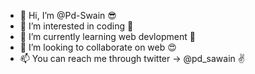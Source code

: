 - 👋 Hi, I’m @Pd-Swain 😎
- 👀 I’m interested in coding 🤩
- 🌱 I’m currently learning web devlopment 🤗
- 💞️ I’m looking to collaborate on web 😍
- 📫 You can reach me through twitter -> @pd_sawain ✌️

<!---
Pd-Swain/Pd-Swain is a ✨ special ✨ repository because its `README.md` (this file) appears on your GitHub profile.
You can click the Preview link to take a look at your changes.
--->
